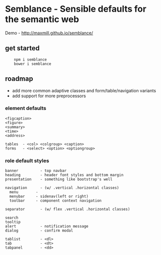 # Semblance - Sensible defaults for the semantic web

Demo - http://maxmill.github.io/semblance/

## get started
```
    npm i semblance
    bower i semblance
```
## roadmap

  - add more common adaptive classes and form/table/navigation variants
  - add support for more preprocessors

### element defaults
```
<figcaption>
<figure>
<summary>
<time>
<address>

tables  - <col> <colgroup> <caption>
forms   - <select> <option> <optiongroup>
```
### role default styles
```
banner          - top navbar
heading         - header font styles and bottom margin
presentation    - something like bootstrap's well

navigation      - (w/ .vertical .horizontal classes)
  menu        -
  menubar     - sidenav(left or right)
  toolbar     - component context navigation

separator       - (w/ flex .vertical .horizontal classes)

search
tooltip
alert           - notification message
dialog          - confirm modal

tablist         - <dl>
tab             - <dt>
tabpanel        - <dd>
```
